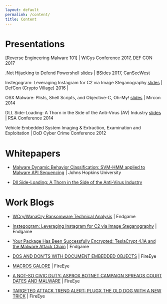 ```yaml
---
layout: default
permalink: /content/
title: Content
---
```


# Presentations

[Reverse Engineering Malware 101] | WiCys Conference 2017, DEF CON 2017

.Net Hijacking to Defend Powershell [slides](https://securedorg.github.io/docs/Cansecwest2017_NETHijackingPowerShell.pdf) | BSides 2017, CanSecWest

Instegogram: Leveraging Instagram for C2 via Image Steganography [slides](https://securedorg.github.io/docs/InstegogramDefCon2016_H_A_Dredatcted.pdf) | DefCon (Crypto Village) 2016 | 

OSX Malware: Plists, Shell Scripts, and Objective-C, Oh-My! [slides](https://securedorg.github.io/docs/MIRcon_2014_RD_Track_Plists_Shell_Scripts_Object-C.pdf) | Mircon 2014

DLL Side-Loading: A Thorn in the Side of the Anti-Virus (AV) Industry [slides](https://securedorg.github.io/docs/hta-w04a-dll-side-loading-a-thorn-in-the-side-of-the-anti-virus-_av_-industry.pdf) | RSA Conference 2014

Vehicle Embedded System Imaging & Extraction, Examination and Exploitation | DoD Cyber Crime Conference 2012


# Whitepapers

* [Malware Dynamic Behavior Classification: SVM-HMM applied to Malware API Sequencing](https://securedorg.github.io/docs/MDBC_API_Sequencing.pdf) | Johns Hopkins University

* [Dll Side-Loading: A Thorn in the Side of  the Anti-Virus Industry](https://securedorg.github.io/docs/rpt-dll-sideloading.pdf)

# Work Blogs

* [WCry/WanaCry Ransomware Technical Analysis](https://www.endgame.com/blog/technical-blog/wcrywanacry-ransomware-technical-analysis) | Endgame

* [Instegogram: Leveraging Instagram for C2 via Image Steganography](https://www.endgame.com/blog/instegogram-leveraging-instagram-c2-image-steganography) | Endgame

* [Your Package Has Been Successfully Encrypted: TeslaCrypt 4.1A and the Malware Attack Chain](https://www.endgame.com/blog/your-package-has-been-successfully-encrypted-teslacrypt-41a-and-malware-attack-chain) | Endgame

* [DOS AND DON’TS WITH DOCUMENT EMBEDDED OBJECTS](https://www.fireeye.com/blog/threat-research/2015/04/dos_and_don_ts_with.html) | FireEye

* [MACROS GALORE](https://www.fireeye.com/blog/threat-research/2015/10/macros_galore.html) | FireEye

* [A NOT-SO CIVIC DUTY: ASPROX BOTNET CAMPAIGN SPREADS COURT DATES AND MALWARE](https://www.fireeye.com/blog/threat-research/2014/06/a-not-so-civic-duty-asprox-botnet-campaign-spreads-court-dates-and-malware.html) | FireEye

* [TARGETED ATTACK TREND ALERT: PLUGX THE OLD DOG WITH A NEW TRICK](https://www.fireeye.com/blog/threat-research/2013/05/targeted-attack-trend-alert-plugx-the-old-dog-with-a-new-trick.html) | FireEye
